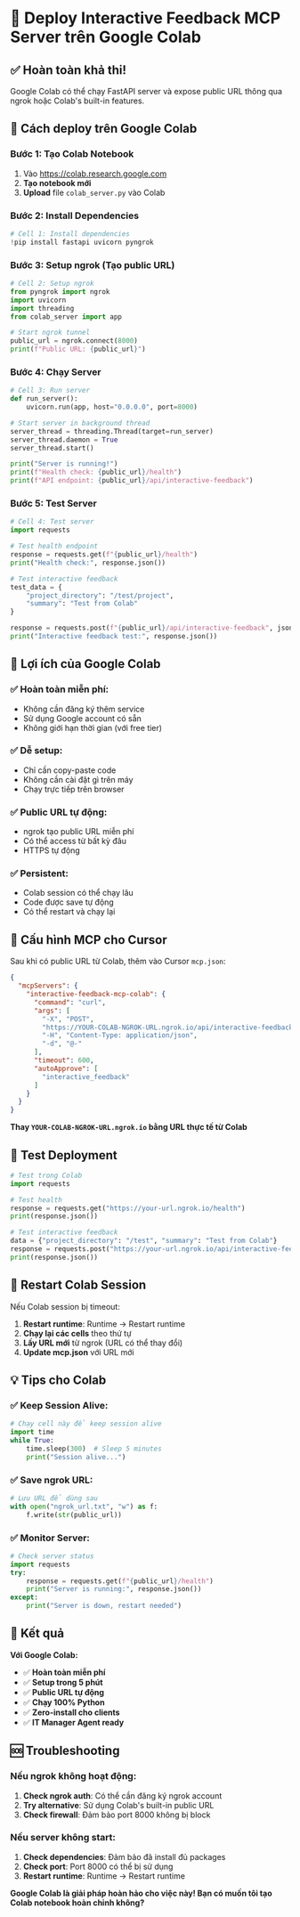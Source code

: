 # 🚀 Deploy Interactive Feedback MCP Server trên Google Colab

## ✅ Hoàn toàn khả thi!

Google Colab có thể chạy FastAPI server và expose public URL thông qua ngrok hoặc Colab's built-in features.

## 🎯 Cách deploy trên Google Colab

### Bước 1: Tạo Colab Notebook
1. Vào https://colab.research.google.com
2. **Tạo notebook mới**
3. **Upload** file `colab_server.py` vào Colab

### Bước 2: Install Dependencies
```python
# Cell 1: Install dependencies
!pip install fastapi uvicorn pyngrok
```

### Bước 3: Setup ngrok (Tạo public URL)
```python
# Cell 2: Setup ngrok
from pyngrok import ngrok
import uvicorn
import threading
from colab_server import app

# Start ngrok tunnel
public_url = ngrok.connect(8000)
print(f"Public URL: {public_url}")
```

### Bước 4: Chạy Server
```python
# Cell 3: Run server
def run_server():
    uvicorn.run(app, host="0.0.0.0", port=8000)

# Start server in background thread
server_thread = threading.Thread(target=run_server)
server_thread.daemon = True
server_thread.start()

print("Server is running!")
print(f"Health check: {public_url}/health")
print(f"API endpoint: {public_url}/api/interactive-feedback")
```

### Bước 5: Test Server
```python
# Cell 4: Test server
import requests

# Test health endpoint
response = requests.get(f"{public_url}/health")
print("Health check:", response.json())

# Test interactive feedback
test_data = {
    "project_directory": "/test/project",
    "summary": "Test from Colab"
}

response = requests.post(f"{public_url}/api/interactive-feedback", json=test_data)
print("Interactive feedback test:", response.json())
```

## 🎯 Lợi ích của Google Colab

### ✅ Hoàn toàn miễn phí:
- Không cần đăng ký thêm service
- Sử dụng Google account có sẵn
- Không giới hạn thời gian (với free tier)

### ✅ Dễ setup:
- Chỉ cần copy-paste code
- Không cần cài đặt gì trên máy
- Chạy trực tiếp trên browser

### ✅ Public URL tự động:
- ngrok tạo public URL miễn phí
- Có thể access từ bất kỳ đâu
- HTTPS tự động

### ✅ Persistent:
- Colab session có thể chạy lâu
- Code được save tự động
- Có thể restart và chạy lại

## 🎯 Cấu hình MCP cho Cursor

Sau khi có public URL từ Colab, thêm vào Cursor `mcp.json`:

```json
{
  "mcpServers": {
    "interactive-feedback-mcp-colab": {
      "command": "curl",
      "args": [
        "-X", "POST",
        "https://YOUR-COLAB-NGROK-URL.ngrok.io/api/interactive-feedback",
        "-H", "Content-Type: application/json",
        "-d", "@-"
      ],
      "timeout": 600,
      "autoApprove": [
        "interactive_feedback"
      ]
    }
  }
}
```

**Thay `YOUR-COLAB-NGROK-URL.ngrok.io` bằng URL thực tế từ Colab**

## 🧪 Test Deployment

```python
# Test trong Colab
import requests

# Test health
response = requests.get("https://your-url.ngrok.io/health")
print(response.json())

# Test interactive feedback
data = {"project_directory": "/test", "summary": "Test from Colab"}
response = requests.post("https://your-url.ngrok.io/api/interactive-feedback", json=data)
print(response.json())
```

## 🔄 Restart Colab Session

Nếu Colab session bị timeout:
1. **Restart runtime**: Runtime → Restart runtime
2. **Chạy lại các cells** theo thứ tự
3. **Lấy URL mới** từ ngrok (URL có thể thay đổi)
4. **Update mcp.json** với URL mới

## 💡 Tips cho Colab

### ✅ Keep Session Alive:
```python
# Chạy cell này để keep session alive
import time
while True:
    time.sleep(300)  # Sleep 5 minutes
    print("Session alive...")
```

### ✅ Save ngrok URL:
```python
# Lưu URL để dùng sau
with open("ngrok_url.txt", "w") as f:
    f.write(str(public_url))
```

### ✅ Monitor Server:
```python
# Check server status
import requests
try:
    response = requests.get(f"{public_url}/health")
    print("Server is running:", response.json())
except:
    print("Server is down, restart needed")
```

## 🎉 Kết quả

**Với Google Colab:**
- ✅ **Hoàn toàn miễn phí**
- ✅ **Setup trong 5 phút**
- ✅ **Public URL tự động**
- ✅ **Chạy 100% Python**
- ✅ **Zero-install cho clients**
- ✅ **IT Manager Agent ready**

## 🆘 Troubleshooting

### Nếu ngrok không hoạt động:
1. **Check ngrok auth**: Có thể cần đăng ký ngrok account
2. **Try alternative**: Sử dụng Colab's built-in public URL
3. **Check firewall**: Đảm bảo port 8000 không bị block

### Nếu server không start:
1. **Check dependencies**: Đảm bảo đã install đủ packages
2. **Check port**: Port 8000 có thể bị sử dụng
3. **Restart runtime**: Runtime → Restart runtime

**Google Colab là giải pháp hoàn hảo cho việc này! Bạn có muốn tôi tạo Colab notebook hoàn chỉnh không?**
